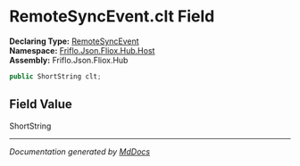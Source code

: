 ﻿<!--  
  <auto-generated>   
    The contents of this file were generated by a tool.  
    Changes to this file may be list if the file is regenerated  
  </auto-generated>   
-->

# RemoteSyncEvent.clt Field

**Declaring Type:** [RemoteSyncEvent](../index.md)  
**Namespace:** [Friflo.Json.Fliox.Hub.Host](../../index.md)  
**Assembly:** Friflo.Json.Fliox.Hub

```csharp
public ShortString clt;
```

## Field Value

ShortString

___

*Documentation generated by [MdDocs](https://github.com/ap0llo/mddocs)*
